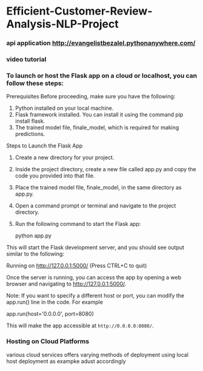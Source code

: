 # Efficient-Customer-Review-Analysis-NLP-Project
 ### api application http://evangelistbezalel.pythonanywhere.com/
  
 ### video tutorial
  
### To launch or host the Flask app on a cloud or localhost, you can follow these steps:

Prerequisites
Before proceeding, make sure you have the following:

1. Python installed on your local machine.
2. Flask framework installed. You can install it using the command pip install flask.
3. The trained model file, finale_model, which is required for making predictions.

Steps to Launch the Flask App
1. Create a new directory for your project.
2. Inside the project directory, create a new file called app.py and copy the code you provided into that file.
3. Place the trained model file, finale_model, in the same directory as app.py.
4. Open a command prompt or terminal and navigate to the project directory.
5. Run the following command to start the Flask app:

   python app.py

This will start the Flask development server, and you should see output similar to the following:

Running on http://127.0.0.1:5000/ (Press CTRL+C to quit)

Once the server is running, you can access the app by opening a web browser and navigating to http://127.0.0.1:5000/.

Note: If you want to specify a different host or port, you can modify the app.run() line in the code. For example

app.run(host='0.0.0.0', port=8080)

This will make the app accessible at `http://0.0.0.0:8080/`.

### Hosting on Cloud Platforms

various cloud services offers varying methods of deployment using local host deployment as exampke adust accordingly
